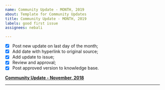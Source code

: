 ```yaml
---
name: Community Update - MONTH, 2019
about: Template for Community Updates
title: Community Update - MONTH, 2019
labels: good first issue
assignees: nebali

---
```


- [x] Post new update on last day of the month;
- [x] Add date with hyperlink to original source;
- [x] Add update to issue;
- [x] Review and approval;
- [x] Post approved version to knowledge base.

**[Community Update - November, 2018]()**

***
